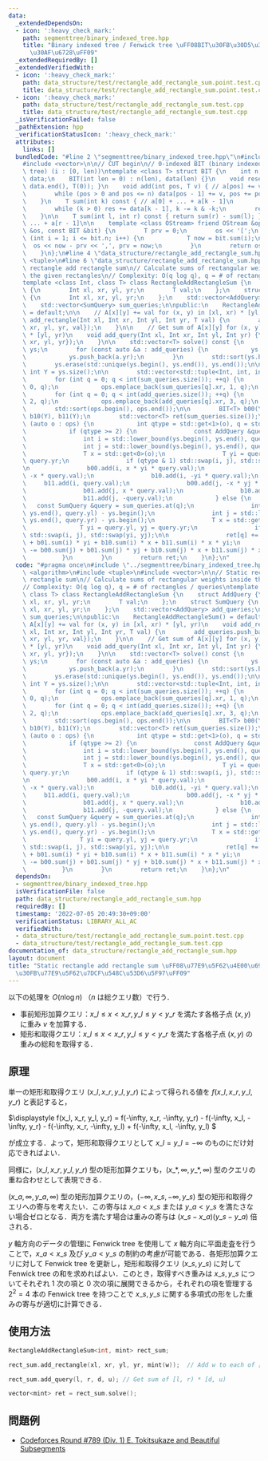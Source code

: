 ```yaml
---
data:
  _extendedDependsOn:
  - icon: ':heavy_check_mark:'
    path: segmenttree/binary_indexed_tree.hpp
    title: "Binary indexed tree / Fenwick tree \uFF08BIT\u30FB\u30D5\u30A7\u30CB\u30C3\
      \u30AF\u6728\uFF09"
  _extendedRequiredBy: []
  _extendedVerifiedWith:
  - icon: ':heavy_check_mark:'
    path: data_structure/test/rectangle_add_rectangle_sum.point.test.cpp
    title: data_structure/test/rectangle_add_rectangle_sum.point.test.cpp
  - icon: ':heavy_check_mark:'
    path: data_structure/test/rectangle_add_rectangle_sum.test.cpp
    title: data_structure/test/rectangle_add_rectangle_sum.test.cpp
  _isVerificationFailed: false
  _pathExtension: hpp
  _verificationStatusIcon: ':heavy_check_mark:'
  attributes:
    links: []
  bundledCode: "#line 2 \"segmenttree/binary_indexed_tree.hpp\"\n#include <algorithm>\n\
    #include <vector>\n\n// CUT begin\n// 0-indexed BIT (binary indexed tree / Fenwick\
    \ tree) (i : [0, len))\ntemplate <class T> struct BIT {\n    int n;\n    std::vector<T>\
    \ data;\n    BIT(int len = 0) : n(len), data(len) {}\n    void reset() { std::fill(data.begin(),\
    \ data.end(), T(0)); }\n    void add(int pos, T v) { // a[pos] += v\n        pos++;\n\
    \        while (pos > 0 and pos <= n) data[pos - 1] += v, pos += pos & -pos;\n\
    \    }\n    T sum(int k) const { // a[0] + ... + a[k - 1]\n        T res = 0;\n\
    \        while (k > 0) res += data[k - 1], k -= k & -k;\n        return res;\n\
    \    }\n\n    T sum(int l, int r) const { return sum(r) - sum(l); } // a[l] +\
    \ ... + a[r - 1]\n\n    template <class OStream> friend OStream &operator<<(OStream\
    \ &os, const BIT &bit) {\n        T prv = 0;\n        os << '[';\n        for\
    \ (int i = 1; i <= bit.n; i++) {\n            T now = bit.sum(i);\n          \
    \  os << now - prv << ',', prv = now;\n        }\n        return os << ']';\n\
    \    }\n};\n#line 4 \"data_structure/rectangle_add_rectangle_sum.hpp\"\n#include\
    \ <tuple>\n#line 6 \"data_structure/rectangle_add_rectangle_sum.hpp\"\n\n// Static\
    \ rectangle add rectangle sum\n// Calculate sums of rectangular weights inside\
    \ the given rectangles\n// Complexity: O(q log q), q = # of rectangles / queries\n\
    template <class Int, class T> class RectangleAddRectangleSum {\n    struct AddQuery\
    \ {\n        Int xl, xr, yl, yr;\n        T val;\n    };\n    struct SumQuery\
    \ {\n        Int xl, xr, yl, yr;\n    };\n    std::vector<AddQuery> add_queries;\n\
    \    std::vector<SumQuery> sum_queries;\n\npublic:\n    RectangleAddRectangleSum()\
    \ = default;\n\n    // A[x][y] += val for (x, y) in [xl, xr) * [yl, yr)\n    void\
    \ add_rectangle(Int xl, Int xr, Int yl, Int yr, T val) {\n        add_queries.push_back(AddQuery{xl,\
    \ xr, yl, yr, val});\n    }\n\n    // Get sum of A[x][y] for (x, y) in [xl, xr)\
    \ * [yl, yr)\n    void add_query(Int xl, Int xr, Int yl, Int yr) {\n        sum_queries.push_back(SumQuery{xl,\
    \ xr, yl, yr});\n    }\n\n    std::vector<T> solve() const {\n        std::vector<Int>\
    \ ys;\n        for (const auto &a : add_queries) {\n            ys.push_back(a.yl);\n\
    \            ys.push_back(a.yr);\n        }\n        std::sort(ys.begin(), ys.end());\n\
    \        ys.erase(std::unique(ys.begin(), ys.end()), ys.end());\n\n        const\
    \ int Y = ys.size();\n\n        std::vector<std::tuple<Int, int, int>> ops;\n\
    \        for (int q = 0; q < int(sum_queries.size()); ++q) {\n            ops.emplace_back(sum_queries[q].xl,\
    \ 0, q);\n            ops.emplace_back(sum_queries[q].xr, 1, q);\n        }\n\
    \        for (int q = 0; q < int(add_queries.size()); ++q) {\n            ops.emplace_back(add_queries[q].xl,\
    \ 2, q);\n            ops.emplace_back(add_queries[q].xr, 3, q);\n        }\n\
    \        std::sort(ops.begin(), ops.end());\n\n        BIT<T> b00(Y), b01(Y),\
    \ b10(Y), b11(Y);\n        std::vector<T> ret(sum_queries.size());\n        for\
    \ (auto o : ops) {\n            int qtype = std::get<1>(o), q = std::get<2>(o);\n\
    \            if (qtype >= 2) {\n                const AddQuery &query = add_queries.at(q);\n\
    \                int i = std::lower_bound(ys.begin(), ys.end(), query.yl) - ys.begin();\n\
    \                int j = std::lower_bound(ys.begin(), ys.end(), query.yr) - ys.begin();\n\
    \                T x = std::get<0>(o);\n                T yi = query.yl, yj =\
    \ query.yr;\n                if (qtype & 1) std::swap(i, j), std::swap(yi, yj);\n\
    \n                b00.add(i, x * yi * query.val);\n                b01.add(i,\
    \ -x * query.val);\n                b10.add(i, -yi * query.val);\n           \
    \     b11.add(i, query.val);\n                b00.add(j, -x * yj * query.val);\n\
    \                b01.add(j, x * query.val);\n                b10.add(j, yj * query.val);\n\
    \                b11.add(j, -query.val);\n            } else {\n             \
    \   const SumQuery &query = sum_queries.at(q);\n                int i = std::lower_bound(ys.begin(),\
    \ ys.end(), query.yl) - ys.begin();\n                int j = std::lower_bound(ys.begin(),\
    \ ys.end(), query.yr) - ys.begin();\n                T x = std::get<0>(o);\n \
    \               T yi = query.yl, yj = query.yr;\n                if (qtype & 1)\
    \ std::swap(i, j), std::swap(yi, yj);\n\n                ret[q] += b00.sum(i)\
    \ + b01.sum(i) * yi + b10.sum(i) * x + b11.sum(i) * x * yi;\n                ret[q]\
    \ -= b00.sum(j) + b01.sum(j) * yj + b10.sum(j) * x + b11.sum(j) * x * yj;\n  \
    \          }\n        }\n        return ret;\n    }\n};\n"
  code: "#pragma once\n#include \"../segmenttree/binary_indexed_tree.hpp\"\n#include\
    \ <algorithm>\n#include <tuple>\n#include <vector>\n\n// Static rectangle add\
    \ rectangle sum\n// Calculate sums of rectangular weights inside the given rectangles\n\
    // Complexity: O(q log q), q = # of rectangles / queries\ntemplate <class Int,\
    \ class T> class RectangleAddRectangleSum {\n    struct AddQuery {\n        Int\
    \ xl, xr, yl, yr;\n        T val;\n    };\n    struct SumQuery {\n        Int\
    \ xl, xr, yl, yr;\n    };\n    std::vector<AddQuery> add_queries;\n    std::vector<SumQuery>\
    \ sum_queries;\n\npublic:\n    RectangleAddRectangleSum() = default;\n\n    //\
    \ A[x][y] += val for (x, y) in [xl, xr) * [yl, yr)\n    void add_rectangle(Int\
    \ xl, Int xr, Int yl, Int yr, T val) {\n        add_queries.push_back(AddQuery{xl,\
    \ xr, yl, yr, val});\n    }\n\n    // Get sum of A[x][y] for (x, y) in [xl, xr)\
    \ * [yl, yr)\n    void add_query(Int xl, Int xr, Int yl, Int yr) {\n        sum_queries.push_back(SumQuery{xl,\
    \ xr, yl, yr});\n    }\n\n    std::vector<T> solve() const {\n        std::vector<Int>\
    \ ys;\n        for (const auto &a : add_queries) {\n            ys.push_back(a.yl);\n\
    \            ys.push_back(a.yr);\n        }\n        std::sort(ys.begin(), ys.end());\n\
    \        ys.erase(std::unique(ys.begin(), ys.end()), ys.end());\n\n        const\
    \ int Y = ys.size();\n\n        std::vector<std::tuple<Int, int, int>> ops;\n\
    \        for (int q = 0; q < int(sum_queries.size()); ++q) {\n            ops.emplace_back(sum_queries[q].xl,\
    \ 0, q);\n            ops.emplace_back(sum_queries[q].xr, 1, q);\n        }\n\
    \        for (int q = 0; q < int(add_queries.size()); ++q) {\n            ops.emplace_back(add_queries[q].xl,\
    \ 2, q);\n            ops.emplace_back(add_queries[q].xr, 3, q);\n        }\n\
    \        std::sort(ops.begin(), ops.end());\n\n        BIT<T> b00(Y), b01(Y),\
    \ b10(Y), b11(Y);\n        std::vector<T> ret(sum_queries.size());\n        for\
    \ (auto o : ops) {\n            int qtype = std::get<1>(o), q = std::get<2>(o);\n\
    \            if (qtype >= 2) {\n                const AddQuery &query = add_queries.at(q);\n\
    \                int i = std::lower_bound(ys.begin(), ys.end(), query.yl) - ys.begin();\n\
    \                int j = std::lower_bound(ys.begin(), ys.end(), query.yr) - ys.begin();\n\
    \                T x = std::get<0>(o);\n                T yi = query.yl, yj =\
    \ query.yr;\n                if (qtype & 1) std::swap(i, j), std::swap(yi, yj);\n\
    \n                b00.add(i, x * yi * query.val);\n                b01.add(i,\
    \ -x * query.val);\n                b10.add(i, -yi * query.val);\n           \
    \     b11.add(i, query.val);\n                b00.add(j, -x * yj * query.val);\n\
    \                b01.add(j, x * query.val);\n                b10.add(j, yj * query.val);\n\
    \                b11.add(j, -query.val);\n            } else {\n             \
    \   const SumQuery &query = sum_queries.at(q);\n                int i = std::lower_bound(ys.begin(),\
    \ ys.end(), query.yl) - ys.begin();\n                int j = std::lower_bound(ys.begin(),\
    \ ys.end(), query.yr) - ys.begin();\n                T x = std::get<0>(o);\n \
    \               T yi = query.yl, yj = query.yr;\n                if (qtype & 1)\
    \ std::swap(i, j), std::swap(yi, yj);\n\n                ret[q] += b00.sum(i)\
    \ + b01.sum(i) * yi + b10.sum(i) * x + b11.sum(i) * x * yi;\n                ret[q]\
    \ -= b00.sum(j) + b01.sum(j) * yj + b10.sum(j) * x + b11.sum(j) * x * yj;\n  \
    \          }\n        }\n        return ret;\n    }\n};\n"
  dependsOn:
  - segmenttree/binary_indexed_tree.hpp
  isVerificationFile: false
  path: data_structure/rectangle_add_rectangle_sum.hpp
  requiredBy: []
  timestamp: '2022-07-05 20:49:30+09:00'
  verificationStatus: LIBRARY_ALL_AC
  verifiedWith:
  - data_structure/test/rectangle_add_rectangle_sum.point.test.cpp
  - data_structure/test/rectangle_add_rectangle_sum.test.cpp
documentation_of: data_structure/rectangle_add_rectangle_sum.hpp
layout: document
title: "Static rectangle add rectangle sum \uFF08\u77E9\u5F62\u4E00\u69D8\u52A0\u7B97\
  \u30FB\u77E9\u5F62\u7DCF\u548C\u53D6\u5F97\uFF09"
---
```


以下の処理を $O(n \log n)$ （$n$ は総クエリ数）で行う．

- 事前矩形加算クエリ：$x\_l \le x < x\_r, y\_l \le y < y\_r$ を満たす各格子点 $(x, y)$ に重み $v$ を加算する．
- 矩形和取得クエリ：$x\_l \le x < x\_r, y\_l \le y < y\_r$ を満たす各格子点 $(x, y)$ の重みの総和を取得する．

## 原理

単一の矩形和取得クエリ $(x\_l, x\_r, y\_l, y\_r)$ によって得られる値を $f(x\_l, x\_r, y\_l, y\_r)$ と表記すると，


$\displaystyle
    f(x\_l, x\_r, y\_l, y\_r) = f(-\infty, x\_r, -\infty, y\_r) - f(-\infty, x\_l, -\infty, y\_r) - f(-\infty, x\_r, -\infty, y\_l) + f(-\infty, x\_l, -\infty, y\_l)
$

が成立する．よって，矩形和取得クエリとして $x\_l = y\_l = -\infty$ のものにだけ対応できればよい．

同様に，$(x\_l, x\_r, y\_l, y\_r)$ 型の矩形加算クエリも，$(x\_*, \infty, y\_*, \infty)$ 型のクエリの重ね合わせとして表現できる．

$(x\_a, \infty, y\_a, \infty)$ 型の矩形加算クエリの，$(-\infty, x\_s, -\infty, y\_s)$ 型の矩形和取得クエリへの寄与を考えたい．この寄与は $x\_a < x\_s$ または $y\_a < y\_s$ を満たさない場合ゼロとなる．両方を満たす場合は重みの寄与は $(x\_s - x\_a)(y\_s - y\_a)$ 倍される．

$y$ 軸方向のデータの管理に Fenwick tree を使用して $x$ 軸方向に平面走査を行うことで，$x\_a < x\_s$ 及び $y\_a < y\_s$ の制約の考慮が可能である．各矩形加算クエリに対して Fenwick tree を更新し，矩形和取得クエリ $(x\_s, y\_s)$ に対して Fenwick tree の和を求めればよい．このとき，取得すべき重みは $x\_s, y\_s$ についてそれぞれ $1$ 次の項と $0$ 次の項に展開できるから，それぞれの項を管理する $2^2 = 4$ 本の Fenwick tree を持つことで $x\_s, y\_s$ に関する多項式の形をした重みの寄与が適切に計算できる．

## 使用方法

```cpp
RectangleAddRectangleSum<int, mint> rect_sum;

rect_sum.add_rectangle(xl, xr, yl, yr, mint(w));  // Add w to each of [xl, xr) * [yl, yr)

rect_sum.add_query(l, r, d, u); // Get sum of [l, r) * [d, u)

vector<mint> ret = rect_sum.solve();
```

## 問題例

- [Codeforces Round #789 (Div. 1) E. Tokitsukaze and Beautiful Subsegments](https://codeforces.com/contest/1677/problem/E)
